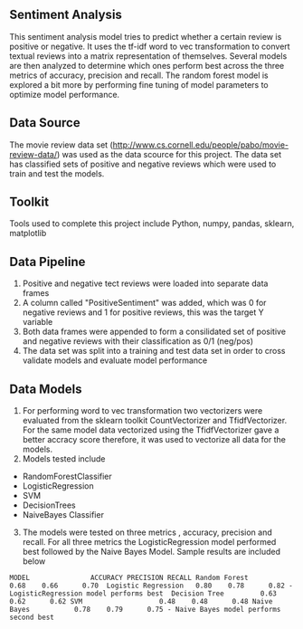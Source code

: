 
## Sentiment Analysis 
This sentiment analysis model tries to predict whether a certain review is positive or negative. It uses the tf-idf word to vec transformation to convert textual reviews into a matrix representation of themselves. Several models are then analyzed to determine which ones perform best across the three metrics of accuracy, precision and recall. The random forest model is explored a bit more by performing fine tuning of model parameters to optimize model performance. 

## Data Source 
The movie review data set (http://www.cs.cornell.edu/people/pabo/movie-review-data/) was used as the data scource for this project. The data set has classified sets of positive and negative reviews which were used to train and test the models. 

## Toolkit
Tools used to complete this project include Python, numpy, pandas, sklearn, matplotlib

## Data Pipeline 
1. Positive and negative tect reviews were loaded into separate data frames 
2. A column called "PositiveSentiment" was added, which was 0 for negative reviews and 1 for positive reviews, this was the target Y variable  
3. Both data frames were appended to form a consilidated set of positive and negative reviews with their classification as 0/1 (neg/pos)
4. The data set was split into a training and test data set in order to cross validate models and evaluate model performance 

## Data Models 
1. For performing word to vec transformation two vectorizers were evaluated from the sklearn toolkit CountVectorizer and TfidfVectorizer. For the same model data vectorized using the TfidfVectorizer gave a better accracy score therefore, it was used to vectorize all data for the models. 
2. Models tested include 
- RandomForestClassifier 
- LogisticRegression
- SVM
- DecisionTrees
- NaiveBayes Classifier 
3. The models were tested on three metrics , accuracy, precision and recall. For all three metrics the LogisticRegression model performed best followed by the Naive Bayes Model. Sample results are included below 

`MODEL               ACCURACY PRECISION RECALL
 Random Forest         0.68    0.66      0.70 
 Logistic Regression   0.80    0.78      0.82 - LogisticRegression model performs best 
 Decision Tree         0.63    0.62      0.62
 SVM                   0.48    0.48      0.48
 Naive Bayes           0.78    0.79      0.75 - Naive Bayes model performs second best`
